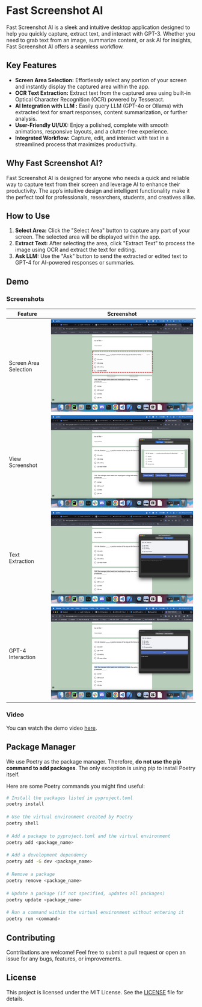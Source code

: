 # Fast Screenshot AI

Fast Screenshot AI is a sleek and intuitive desktop application designed to help you quickly capture, extract text, and interact with GPT-3. Whether you need to grab text from an image, summarize content, or ask AI for insights, Fast Screenshot AI offers a seamless workflow.

## Key Features

- **Screen Area Selection:** Effortlessly select any portion of your screen and instantly display the captured area within the app.
- **OCR Text Extraction:** Extract text from the captured area using built-in Optical Character Recognition (OCR) powered by Tesseract.
- **AI Integration with LLM :** Easily query LLM (GPT-4o or Ollama) with extracted text for smart responses, content summarization, or further analysis.
- **User-Friendly UI/UX:** Enjoy a polished, complete with smooth animations, responsive layouts, and a clutter-free experience.
- **Integrated Workflow:** Capture, edit, and interact with text in a streamlined process that maximizes productivity.

## Why Fast Screenshot AI?

Fast Screenshot AI is designed for anyone who needs a quick and reliable way to capture text from their screen and leverage AI to enhance their productivity. The app’s intuitive design and intelligent functionality make it the perfect tool for professionals, researchers, students, and creatives alike.

## How to Use

1. **Select Area:** Click the "Select Area" button to capture any part of your screen. The selected area will be displayed within the app.
2. **Extract Text:** After selecting the area, click "Extract Text" to process the image using OCR and extract the text for editing.
3. **Ask LLM:** Use the "Ask" button to send the extracted or edited text to GPT-4 for AI-powered responses or summaries.

## Demo

### Screenshots

| Feature              | Screenshot |
|----------------------|------------|
| Screen Area Selection| ![Selection](screenshots/selection.png) |
| View Screenshot      | ![ViewScreenshot](screenshots/view_image.png) |
| Text Extraction      | ![Extraction](screenshots/extraction.png) |
| GPT-4 Interaction    | ![GPT-3](screenshots/llm.png) |

### Video

You can watch the demo video [here](https://www.youtube.com/watch?v=UEyTqVNx0oE).

## Package Manager

We use Poetry as the package manager. Therefore, **do not use the pip command to add packages**. The only exception is using pip to install Poetry itself.

Here are some Poetry commands you might find useful:

```bash
# Install the packages listed in pyproject.toml
poetry install

# Use the virtual environment created by Poetry
poetry shell

# Add a package to pyproject.toml and the virtual environment
poetry add <package_name>

# Add a development dependency
poetry add -G dev <package_name>

# Remove a package
poetry remove <package_name>

# Update a package (if not specified, updates all packages)
poetry update <package_name>

# Run a command within the virtual environment without entering it
poetry run <command>
```

## Contributing

Contributions are welcome! Feel free to submit a pull request or open an issue for any bugs, features, or improvements.

## License

This project is licensed under the MIT License. See the [LICENSE](LICENSE) file for details.
